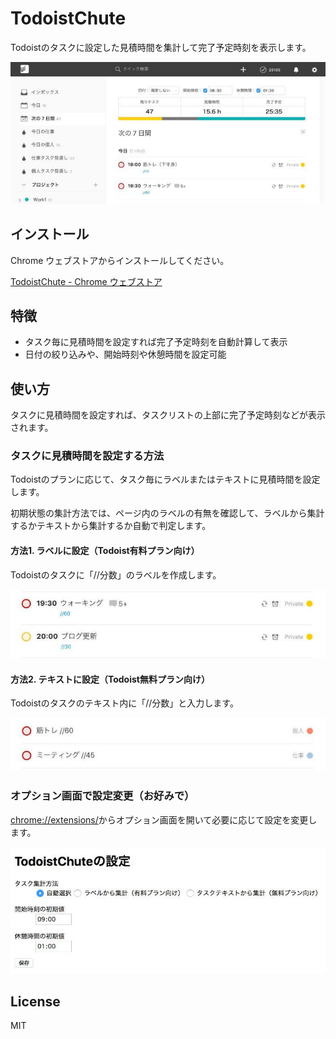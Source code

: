 # TodoistChute

Todoistのタスクに設定した見積時間を集計して完了予定時刻を表示します。

![](ss/01.jpg)

## インストール

Chrome ウェブストアからインストールしてください。

[TodoistChute \- Chrome ウェブストア](https://chrome.google.com/webstore/detail/todoistchute/ghllkaandaghmnhgldofdmollpjlefmj)

## 特徴

* タスク毎に見積時間を設定すれば完了予定時刻を自動計算して表示
* 日付の絞り込みや、開始時刻や休憩時間を設定可能

## 使い方

タスクに見積時間を設定すれば、タスクリストの上部に完了予定時刻などが表示されます。

### タスクに見積時間を設定する方法

Todoistのプランに応じて、タスク毎にラベルまたはテキストに見積時間を設定します。

初期状態の集計方法では、ページ内のラベルの有無を確認して、ラベルから集計するかテキストから集計するか自動で判定します。

#### 方法1. ラベルに設定（Todoist有料プラン向け）

Todoistのタスクに「//分数」のラベルを作成します。

![](ss/02.jpg)

#### 方法2. テキストに設定（Todoist無料プラン向け）

Todoistのタスクのテキスト内に「//分数」と入力します。

![](ss/03.jpg)

### オプション画面で設定変更（お好みで）

[chrome://extensions/](chrome://extensions/)からオプション画面を開いて必要に応じて設定を変更します。

![](ss/04.jpg)

## License

MIT
